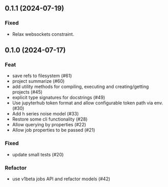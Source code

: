 <!-- This CHANGELOG is populated automatically by commitizen, but can be manually edited if needed. -->

## 0.1.1 (2024-07-19)


### Fixed

- Relax websockets constraint.

## 0.1.0 (2024-07-17)


### Feat

- save refs to filesystem (#61)
- project summarize (#60)
- add utility methods for compiling, executing and creating/getting projects (#45)
- explicit type signatures for docstrings (#49)
- Use jupyterhub token format and allow configurable token path via env. (#30)
- Add h series noise model (#33)
- Restore some cli functionality (#28)
- Allow querying by properties (#22)
- Allow job properties to be passed (#21)

### Fixed

- update small tests (#20)

### Refactor

- use v1beta jobs API and refactor models (#42)
